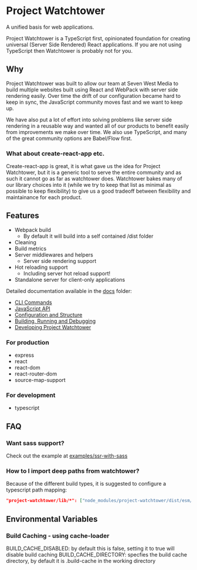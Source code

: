 # Project Watchtower

A unified basis for web applications.

Project Watchtower is a TypeScript first, opinionated foundation for creating universal (Server Side Rendered) React applications. If you are not using TypeScript then Watchtower is probably not for you.

## Why

Project Watchtower was built to allow our team at Seven West Media to build multiple websites built using React and WebPack with server side rendering easily. Over time the drift of our configuration became hard to keep in sync, the JavaScript community moves fast and we want to keep up.

We have also put a lot of effort into solving problems like server side rendering in a reusable way and wanted all of our products to benefit easily from improvements we make over time. We also use TypeScript, and many of the great community options are Babel/Flow first.

### What about create-react-app etc.

Create-react-app is great, it is what gave us the idea for Project Watchtower, but it is a generic tool to serve the entire community and as such it cannot go as far as watchtower does. Watchtower bakes many of our library choices into it (while we try to keep that list as minimal as possible to keep flexibility) to give us a good tradeoff between flexibility and maintainance for each product.

## Features

-   Webpack build
    -   By default it will build into a self contained /dist folder
-   Cleaning
-   Build metrics
-   Server middlewares and helpers
    -   Server side rendering support
-   Hot reloading support
    -   Including server hot reload support!
-   Standalone server for client-only applications

Detailed documentation available in the [docs](./docs) folder:

-   [CLI Commands](./docs/cli.md)
-   [JavaScript API](./docs/api.md)
-   [Configuration and Structure](./docs/config.md)
-   [Building, Running and Debugging](./docs/build.md)
-   [Developing Project Watchtower](./docs/development.md)

### For production

-   express
-   react
-   react-dom
-   react-router-dom
-   source-map-support

### For development

-   typescript

## FAQ

### Want sass support?

Check out the example at [examples/ssr-with-sass](examples/ssr-with-sass)

### How to I import deep paths from watchtower?

Because of the different build types, it is suggested to configure a typescript path mapping:

```json
"project-watchtower/lib/*": ["node_modules/project-watchtower/dist/esm/*"]
```

## Environmental Variables

### Build Caching - using cache-loader

BUILD_CACHE_DISABLED: by default this is false, setting it to true will disable build caching
BUILD_CACHE_DIRECTORY: specfies the build cache directory, by default it is .build-cache in the working directory
